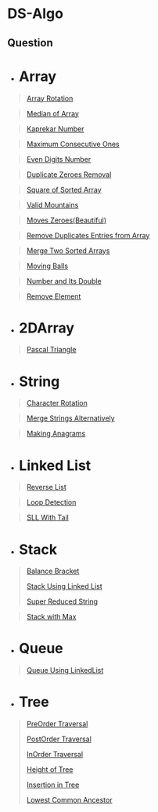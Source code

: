 # DS-Algo

## Question

- # **Array**
> [Array Rotation](https://github.com/skar1707/DS-Algo/blob/main/Array/Array_Rotation.cpp)

> [Median of Array](https://github.com/skar1707/DS-Algo/blob/main/Array/Median.cpp)

> [Kaprekar Number](https://github.com/skar1707/DS-Algo/blob/main/Array/Kaprekar_Number.cpp)

> [Maximum Consecutive Ones](https://github.com/skar1707/DS-Algo/blob/main/Array/findMaxConsecutiveOnes.cpp)

>[Even Digits Number](https://github.com/skar1707/DS-Algo/blob/main/Array/EvenNumberDigits.cpp)

>[Duplicate Zeroes Removal](https://github.com/skar1707/DS-Algo/blob/main/Array/Duplicate_Zero.cpp)

>[Square of Sorted Array](https://github.com/skar1707/DS-Algo/blob/main/Array/Square_of_Sorted_Array.cpp)

>[Valid Mountains](https://github.com/skar1707/DS-Algo/blob/main/Array/Valid_Mountain.cpp)

>[Moves Zeroes(Beautiful)](https://github.com/skar1707/DS-Algo/blob/main/Array/Move_Zeroes.cpp)

>[Remove Duplicates Entries from Array](https://github.com/skar1707/DS-Algo/blob/main/Array/RemoveDuplicate.cpp)

>[Merge Two Sorted Arrays](https://github.com/skar1707/DS-Algo/blob/main/Array/MergeSortedArray.cpp)

>[Moving Balls](https://github.com/skar1707/DS-Algo/blob/main/Array/MovingBalls.cpp)

>[Number and Its Double](https://github.com/skar1707/DS-Algo/blob/main/Array/NumberandDouble.cpp)

>[Remove Element](https://github.com/skar1707/DS-Algo/blob/main/Array/RemoveElement.cpp)

- # **2DArray**
>[Pascal Triangle](https://github.com/skar1707/DS-Algo/blob/main/2DArray/Pascal_Triangle.cpp)

- # **String**
>[Character Rotation](https://github.com/skar1707/DS-Algo/blob/main/String/Character_Rotation.cpp)

>[Merge Strings Alternatively](https://github.com/skar1707/DS-Algo/blob/main/String/MergeAlternatively.cpp)

>[Making Anagrams](https://github.com/skar1707/DS-Algo/blob/main/String/Making_Anagrams.cpp)

- # **Linked List**
> [Reverse List](https://github.com/skar1707/DS-Algo/blob/main/Linked%20List/Reverse_List.cpp)

> [Loop Detection](https://github.com/skar1707/DS-Algo/blob/main/Linked%20List/Loop_Detection.cpp)

> [SLL With Tail](https://github.com/skar1707/DS-Algo/blob/main/Linked%20List/SLL_With_Tail.cpp)

- # **Stack**
> [Balance Bracket](https://github.com/skar1707/DS-Algo/blob/main/Stack/BalancedBracket.cpp)
> 
> [Stack Using Linked List](https://github.com/skar1707/DS-Algo/blob/main/Stack/StackUsingLinkedList.cpp)
> 
> [Super Reduced String](https://github.com/skar1707/DS-Algo/blob/main/Stack/Super_Reduced_string.cpp)

> [Stack with Max](https://github.com/skar1707/DS-Algo/blob/main/Stack/stack_with_max_naive.cpp)

- # **Queue**
> [Queue Using LinkedList](https://github.com/skar1707/DS-Algo/blob/main/Queue/QueueUsingLinkedList.cpp)

- # **Tree**
> [PreOrder Traversal](https://github.com/skar1707/DS-Algo/blob/main/Tree/PreOrderTraversal.cpp)
> 
> [PostOrder Traversal](https://github.com/skar1707/DS-Algo/blob/main/Tree/PostOrderTraversal.cpp)
> 
> [InOrder Traversal](https://github.com/skar1707/DS-Algo/blob/main/Tree/InOrderTraversal.cpp)
> 
> [Height of Tree](https://github.com/skar1707/DS-Algo/blob/main/Tree/HeightofTree.cpp)
> 
> [Insertion in Tree](https://github.com/skar1707/DS-Algo/blob/main/Tree/InsertioninTree.cpp)
> 
> [Lowest Common Ancestor](https://github.com/skar1707/DS-Algo/blob/main/Tree/Lowest_Common_Ancestor.cpp)
